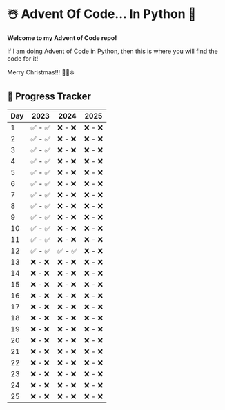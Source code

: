 # ☃️ Advent Of Code... In Python 🎄
**Welcome to my Advent of Code repo!**

If I am doing Advent of Code in Python, then this is where you will find the code
for it!

Merry Christmas!!! 🎄🎅❄️

## 🎄 Progress Tracker

| Day | 2023 | 2024 | 2025 |
|-----|------|------|------|
| 1   | ✅ - ✅ | ❌ - ❌ | ❌ - ❌ |
| 2   | ✅ - ✅ | ❌ - ❌ | ❌ - ❌ |
| 3   | ✅ - ✅ | ❌ - ❌ | ❌ - ❌ |
| 4   | ✅ - ✅ | ❌ - ❌ | ❌ - ❌ |
| 5   | ✅ - ✅ | ❌ - ❌ | ❌ - ❌ |
| 6   | ✅ - ✅ | ❌ - ❌ | ❌ - ❌ |
| 7   | ✅ - ✅ | ❌ - ❌ | ❌ - ❌ |
| 8   | ✅ - ✅ | ❌ - ❌ | ❌ - ❌ |
| 9   | ✅ - ✅ | ❌ - ❌ | ❌ - ❌ |
| 10  | ✅ - ✅ | ❌ - ❌ | ❌ - ❌ |
| 11  | ✅ - ✅ | ❌ - ❌ | ❌ - ❌ |
| 12  | ✅ - ✅ | ✅ - ✅ | ❌ - ❌ |
| 13  | ❌ - ❌ | ❌ - ❌ | ❌ - ❌ |
| 14  | ❌ - ❌ | ❌ - ❌ | ❌ - ❌ |
| 15  | ❌ - ❌ | ❌ - ❌ | ❌ - ❌ |
| 16  | ❌ - ❌ | ❌ - ❌ | ❌ - ❌ |
| 17  | ❌ - ❌ | ❌ - ❌ | ❌ - ❌ |
| 18  | ❌ - ❌ | ❌ - ❌ | ❌ - ❌ |
| 19  | ❌ - ❌ | ❌ - ❌ | ❌ - ❌ |
| 20  | ❌ - ❌ | ❌ - ❌ | ❌ - ❌ |
| 21  | ❌ - ❌ | ❌ - ❌ | ❌ - ❌ |
| 22  | ❌ - ❌ | ❌ - ❌ | ❌ - ❌ |
| 23  | ❌ - ❌ | ❌ - ❌ | ❌ - ❌ |
| 24  | ❌ - ❌ | ❌ - ❌ | ❌ - ❌ |
| 25  | ❌ - ❌ | ❌ - ❌ | ❌ - ❌ |
